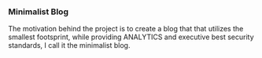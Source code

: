 ### Minimalist Blog

The motivation behind the project is to create a blog that that utilizes the smallest footsprint, while providing ANALYTICS and executive best security standards, I call it the minimalist blog.